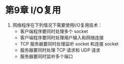 # 第9章 I/O复用

1. 网络程序在下列情况下需要使用I/O复用技术：
    * 客户端程序要同时处理多个 socket
    * 客户端程序要同时处理用户输入和网络连接
    * TCP 服务器要同时处理监听 socket 和连接 socket
    * 服务器要同时处理 TCP 请求和 UDP 请求
    * 服务器要同时监听多个端口
